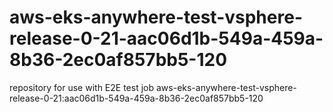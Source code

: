 # aws-eks-anywhere-test-vsphere-release-0-21-aac06d1b-549a-459a-8b36-2ec0af857bb5-120
repository for use with E2E test job aws-eks-anywhere-test-vsphere-release-0-21:aac06d1b-549a-459a-8b36-2ec0af857bb5-120

